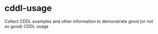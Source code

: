 # cddl-usage
Collect CDDL examples and other information to demonstrate good (or not so good) CDDL usage

